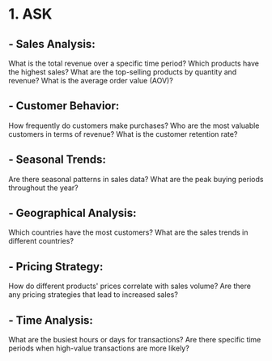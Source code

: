# 1. ASK 
## - Sales Analysis:

What is the total revenue over a specific time period?
Which products have the highest sales?
What are the top-selling products by quantity and revenue?
What is the average order value (AOV)?

## - Customer Behavior:

How frequently do customers make purchases?
Who are the most valuable customers in terms of revenue?
What is the customer retention rate?

## - Seasonal Trends:

Are there seasonal patterns in sales data?
What are the peak buying periods throughout the year?

## - Geographical Analysis:

Which countries have the most customers?
What are the sales trends in different countries?

## - Pricing Strategy:

How do different products' prices correlate with sales volume?
Are there any pricing strategies that lead to increased sales?

## - Time Analysis:

What are the busiest hours or days for transactions?
Are there specific time periods when high-value transactions are more likely?


